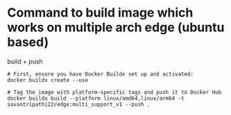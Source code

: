 # Command to build image which works on multiple arch edge (ubuntu based)
build + push 
```
# First, ensure you have Docker Buildx set up and activated:
docker buildx create --use

# Tag the image with platform-specific tags and push it to Docker Hub
docker buildx build --platform linux/amd64,linux/arm64 -t savantripathi22/edge:multi_support_v1 --push .

```
